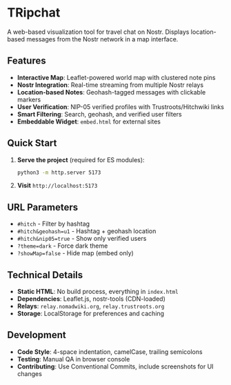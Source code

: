 # TRipchat

A web-based visualization tool for travel chat on Nostr. Displays location-based messages from the Nostr network in a map interface.

## Features

- **Interactive Map**: Leaflet-powered world map with clustered note pins
- **Nostr Integration**: Real-time streaming from multiple Nostr relays
- **Location-based Notes**: Geohash-tagged messages with clickable markers
- **User Verification**: NIP-05 verified profiles with Trustroots/Hitchwiki links
- **Smart Filtering**: Search, geohash, and verified user filters
- **Embeddable Widget**: `embed.html` for external sites

## Quick Start

1. **Serve the project** (required for ES modules):
   ```bash
   python3 -m http.server 5173
   ```

2. **Visit** `http://localhost:5173`

## URL Parameters

- `#hitch` - Filter by hashtag
- `#hitch&geohash=u1` - Hashtag + geohash location
- `#hitch&nip05=true` - Show only verified users
- `?theme=dark` - Force dark theme
- `?showMap=false` - Hide map (embed only)

## Technical Details

- **Static HTML**: No build process, everything in `index.html`
- **Dependencies**: Leaflet.js, nostr-tools (CDN-loaded)
- **Relays**: `relay.nomadwiki.org`, `relay.trustroots.org`
- **Storage**: LocalStorage for preferences and caching

## Development

- **Code Style**: 4-space indentation, camelCase, trailing semicolons
- **Testing**: Manual QA in browser console
- **Contributing**: Use Conventional Commits, include screenshots for UI changes